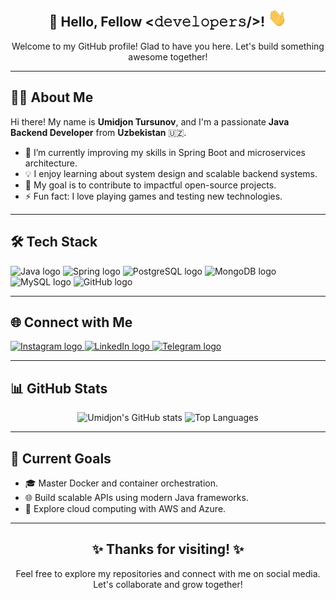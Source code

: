 <div align="center">
  <h2>👋 Hello, Fellow <𝚍𝚎𝚟𝚎𝚕𝚘𝚙𝚎𝚛𝚜/>! <img src="https://github.com/ABSphreak/ABSphreak/blob/master/gifs/Hi.gif" width="30"></h2>
  <p>Welcome to my GitHub profile! Glad to have you here. Let's build something awesome together!</p>
</div>

---

<h2 align="left">👨‍💻 About Me</h2>

<p>
  Hi there! My name is <strong>Umidjon Tursunov</strong>, and I'm a passionate <strong>Java Backend Developer</strong> from <strong>Uzbekistan</strong> 🇺🇿.
</p>

<ul>
  <li>🌱 I’m currently improving my skills in Spring Boot and microservices architecture.</li>
  <li>💡 I enjoy learning about system design and scalable backend systems.</li>
  <li>🎯 My goal is to contribute to impactful open-source projects.</li>
  <li>⚡ Fun fact: I love playing games and testing new technologies.</li>
</ul>

---

<h2 align="left">🛠️ Tech Stack</h2>

<div align="left">
  <img src="https://cdn.jsdelivr.net/gh/devicons/devicon/icons/java/java-original.svg" height="40" alt="Java logo" />
  <img src="https://cdn.jsdelivr.net/gh/devicons/devicon/icons/spring/spring-original.svg" height="40" alt="Spring logo" />
  <img src="https://cdn.jsdelivr.net/gh/devicons/devicon/icons/postgresql/postgresql-original.svg" height="40" alt="PostgreSQL logo" />
  <img src="https://cdn.jsdelivr.net/gh/devicons/devicon/icons/mongodb/mongodb-original.svg" height="40" alt="MongoDB logo" />
  <img src="https://cdn.jsdelivr.net/gh/devicons/devicon/icons/mysql/mysql-original.svg" height="40" alt="MySQL logo" />
  <img src="https://cdn.jsdelivr.net/gh/devicons/devicon/icons/github/github-original.svg" height="40" alt="GitHub logo" />
</div>

---

<h2 align="left">🌐 Connect with Me</h2>

<div align="left">
  <a href="https://instagram.com/muydinov__u" target="_blank">
    <img src="https://img.shields.io/static/v1?message=Instagram&logo=instagram&label=&color=E4405F&logoColor=white&labelColor=&style=for-the-badge" height="35" alt="Instagram logo" />
  </a>
  <a href="https://www.linkedin.com/in/umidjon-tursunov-a64087228/" target="_blank">
    <img src="https://img.shields.io/static/v1?message=LinkedIn&logo=linkedin&label=&color=0077B5&logoColor=white&labelColor=&style=for-the-badge" height="35" alt="LinkedIn logo" />
  </a>
  <a href="https://t.me/muydinov_u" target="_blank">
    <img src="https://img.shields.io/static/v1?message=Telegram&logo=telegram&label=&color=2CA5E0&logoColor=white&labelColor=&style=for-the-badge" height="35" alt="Telegram logo" />
  </a>
</div>

---

<h2 align="left">📊 GitHub Stats</h2>

<div align="center">
  <img src="https://github-readme-stats.vercel.app/api?username=JohnUfo&show_icons=true&theme=radical" alt="Umidjon's GitHub stats" height="150" />
  <img src="https://github-readme-stats.vercel.app/api/top-langs/?username=JohnUfo&layout=compact&theme=radical" alt="Top Languages" height="150" />
</div>

---

<h2 align="left">🚀 Current Goals</h2>
<ul>
  <li>🎓 Master Docker and container orchestration.</li>
  <li>🌐 Build scalable APIs using modern Java frameworks.</li>
  <li>📖 Explore cloud computing with AWS and Azure.</li>
</ul>

---

<h2 align="center">✨ Thanks for visiting! ✨</h2>
<p align="center">Feel free to explore my repositories and connect with me on social media. Let's collaborate and grow together!</p>

